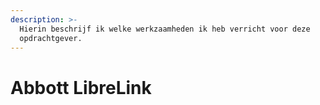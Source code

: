 ```yaml
---
description: >-
  Hierin beschrijf ik welke werkzaamheden ik heb verricht voor deze
  opdrachtgever.
---
```


# Abbott LibreLink

